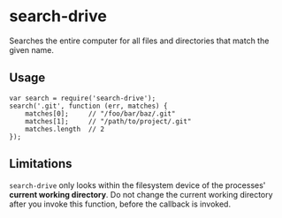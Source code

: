 # search-drive
Searches the entire computer for all files and directories that match the given name.

## Usage

```
var search = require('search-drive');
search('.git', function (err, matches) {
	matches[0];		// "/foo/bar/baz/.git"
	matches[1];		// "/path/to/project/.git"
	matches.length 	// 2
});
```

## Limitations
`search-drive` only looks within the filesystem device of the processes' **current working directory**. Do not change the current working directory after you invoke this function, before the callback is invoked.
